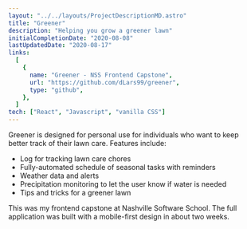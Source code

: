 ```yaml
---
layout: "../../layouts/ProjectDescriptionMD.astro"
title: "Greener"
description: "Helping you grow a greener lawn"
initialCompletionDate: "2020-08-08"
lastUpdatedDate: "2020-08-17"
links:
  [
    {
      name: "Greener - NSS Frontend Capstone",
      url: "https://github.com/dLars99/greener",
      type: "github",
    },
  ]
tech: ["React", "Javascript", "vanilla CSS"]
---
```


Greener is designed for personal use for individuals who want to keep better track of their lawn care. Features include:

- Log for tracking lawn care chores
- Fully-automated schedule of seasonal tasks with reminders
- Weather data and alerts
- Precipitation monitoring to let the user know if water is needed
- Tips and tricks for a greener lawn

This was my frontend capstone at Nashville Software School. The full
application was built with a mobile-first design in about two weeks.
